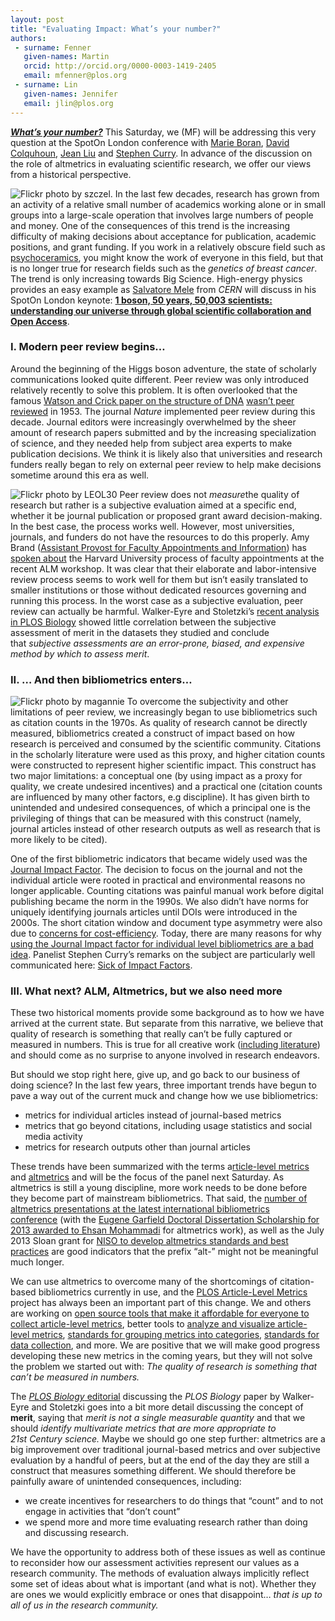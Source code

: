 ```yaml
---
layout: post
title: "Evaluating Impact: What’s your number?"
authors:
 - surname: Fenner
   given-names: Martin
   orcid: http://orcid.org/0000-0003-1419-2405
   email: mfenner@plos.org
 - surname: Lin
   given-names: Jennifer
   email: jlin@plos.org
---
```


***[What’s
your number?](http://www.nature.com/spoton/event/spoton-london-2013-whats-your-number-altmetrics-session/)*** This
Saturday, we (MF) will be addressing this very question at the SpotOn
London conference with [Marie Boran](http://twitter.com/pixievondust),
[David Colquhoun](http://www.dcscience.net/), [Jean
Liu](http://www.altmetric.com/blog/) and [Stephen
Curry](http://occamstypewriter.org/scurry/). In advance of the
discussion on the role of altmetrics in evaluating scientific research,
we offer our views from a historical perspective.

![Flickr photo by
[szczel](http://www.flickr.com/photos/57976131@N00/4489011281/).](/images/number_17.jpg) In the last few decades,
research has grown from an activity of a
relative small number of academics working alone or in small groups into
a large-scale operation that involves large numbers of people and money.
One of the consequences of this trend is the increasing difficulty of
making decisions about acceptance for publication, academic positions,
and grant funding. If you work in a relatively obscure field such as
[psychoceramics](http://en.wikipedia.org/wiki/Josiah_S._Carberry), you
might know the work of everyone in this field, but that is no longer
true for research fields such as the *genetics of breast cancer*. The
trend is only increasing towards Big Science. High-energy physics
provides an easy example as [Salvatore
Mele](http://river-valley.tv/tag/salvatore-mele/) from *CERN* will
discuss in his SpotOn London keynote: **[1 boson, 50 years, 50,003
scientists: understanding our universe through global scientific
collaboration and Open
Access](http://www.nature.com/spoton/event/spoton-london-2013-keynote-1-boson-50-years-50003-scientists-understanding-our-universe-through-global-scientific-collaboration-and-open-access/)**.

### I. Modern peer review begins…

Around the beginning of the Higgs boson adventure, the state of
scholarly communications looked quite different. Peer review was only
introduced relatively recently to solve this problem. It is often
overlooked that the famous [Watson and Crick paper on the structure of
DNA](http://www.nature.com/nature/dna50/watsoncrick.pdf) [wasn’t peer
reviewed](http://dx.doi.org/10.1242/dmm.001388) in 1953. The journal
*Nature* implemented peer review during this decade. Journal editors
were increasingly overwhelmed by the sheer amount of research papers
submitted and by the increasing specialization of science, and they
needed help from subject area experts to make publication decisions. We
think it is likely also that universities and research funders really
began to rely on external peer review to help make decisions sometime
around this era as well.

![Flickr photo by
[LEOL30](http://www.flickr.com/photos/49968232@N00/7804231764/)](/images/number_6.jpg) Peer review
does not *measure*the quality of research but rather is a
subjective evaluation aimed at a specific end, whether it be journal
publication or proposed grant award decision-making. In the best case,
the process works well. However, most universities, journals, and
funders do not have the resources to do this properly. Amy Brand
([Assistant Provost for Faculty Appointments and
Information](http://www.faculty.harvard.edu/about-office/our-team)) has
[spoken about](http://article-level-metrics.plos.org/files/2013/10/Brand.pptx)
the Harvard University process of faculty appointments at the recent ALM
workshop. It was clear that their elaborate and labor-intensive review
process seems to work well for them but isn’t easily translated to
smaller institutions or those without dedicated resources governing and
running this process. In the worst case as a subjective evaluation, peer
review can actually be harmful. Walker-Eyre and Stoletzki’s [recent
analysis in PLOS
Biology](http://dx.doi.org/10.1371/journal.pbio.1001675) showed little
correlation between the subjective assessment of merit in the datasets
they studied and conclude that *subjective assessments are an
error-prone, biased, and expensive method by which to assess merit*.

### II. … And then bibliometrics enters…

![Flickr photo by
[magannie](http://www.flickr.com/photos/24453920@N00/214486419/)](/images/number_3003.jpg) To overcome
the subjectivity and other limitations of peer review, we
increasingly began to use bibliometrics such as citation counts in the
1970s. As quality of research cannot be directly measured, bibliometrics
created a construct of impact based on how research is perceived and
consumed by the scientific community. Citations in the scholarly
literature were used as this proxy, and higher citation counts were
constructed to represent higher scientific impact. This construct has
two major limitations: a conceptual one (by using impact as a proxy for
quality, we create undesired incentives) and a practical one (citation
counts are influenced by many other factors, e.g discipline). It has
given birth to unintended and undesired consequences, of which a
principal one is the privileging of things that can be measured with
this construct (namely, journal articles instead of other research
outputs as well as research that is more likely to be cited).

One of the first bibliometric indicators that became widely used was the
[Journal Impact Factor](http://en.wikipedia.org/wiki/Impact_factor). The
decision to focus on the journal and not the individual article were
rooted in practical and environmental reasons no longer applicable.
Counting citations was painful manual work before digital publishing
became the norm in the 1990s. We also didn’t have norms for uniquely
identifying journals articles until DOIs were introduced in the 2000s.
The short citation window and document type asymmetry were also due to
[concerns for
cost-efficiency](http://www.slideshare.net/StefanieHaustein/haustein-asist-panel).
Today, there are many reasons for why [using the Journal Impact factor
for individual level bibliometrics are a bad
idea](http://blogs.plos.org/tech/article-level-metrics-learning-to-walk-run-do-algebra/).
Panelist Stephen Curry’s remarks on the subject are particularly well
communicated here: [Sick of Impact
Factors](http://occamstypewriter.org/scurry/2012/08/13/sick-of-impact-factors/).

### III. What next? ALM, Altmetrics, but we also need more

These two historical moments provide some background as to how we have
arrived at the current state. But separate from this narrative, we
believe that quality of research is something that really can’t be fully
captured or measured in numbers. This is true for all creative work
([including
literature](http://m.newyorker.com/online/blogs/books/2013/11/should-literature-be-useful.html))
and should come as no surprise to anyone involved in research endeavors.

But should we stop right here, give up, and go back to our business of
doing science? In the last few years, three important trends have begun
to pave a way out of the current muck and change how we use
bibliometrics:

-   metrics for individual articles instead of journal-based metrics
-   metrics that go beyond citations, including usage statistics and
    social media activity
-   metrics for research outputs other than journal articles

These trends have been summarized with the terms a[rticle-level
metrics](http://dx.doi.org/10.1371/journal.pbio.1001687) and
[altmetrics](http://altmetrics.org/manifesto/) and will be the focus of
the panel next Saturday. As altmetrics is still a young discipline, more
work needs to be done before they become part of mainstream
bibliometrics. That said, the [number of altmetrics presentations at the
latest international bibliometrics
conference](http://www.issi2013.org/programme.html) (with the [Eugene
Garfield Doctoral Dissertation Scholarship for 2013 awarded to Ehsan
Mohammadi](http://www.wlv.ac.uk/default.aspx?page=35163) for altmetrics
work), as well as the July 2013 Sloan grant for [NISO to develop
altmetrics standards and best
practices](http://www.niso.org/topics/tl/altmetrics_initiative/) are
good indicators that the prefix “alt-” might not be meaningful much
longer.

We can use altmetrics to overcome many of the shortcomings of
citation-based bibliometrics currently in use, and the [PLOS
Article-Level Metrics](http://article-level-metrics.plos.org/) project
has always been an important part of this change. We and others are
working on [open source tools that make it affordable for everyone to
collect article-level metrics](https://github.com/articlemetrics/alm),
better tools to [analyze and visualize article-level
metrics](http://almreports.plos.org), [standards for grouping metrics
into categories](http://dx.doi.org/10.3789/isqv25no2.2013.04),
[standards for data collection](http://blogs.plos.org/tech/alm-data-challenge-metrics-for-a-standard-set-of-dois/),
and more. We are positive that we will make good progress developing
these new metrics in the coming years, but they will not solve the
problem we started out with: *The quality of research is something that
can’t be measured in numbers.*

The [*PLOS Biology* editorial](http://dx.doi.org/10.1371/journal.pbio.1001677) discussing
the *PLOS Biology* paper by Walker-Eyre and Stoletzki goes into a bit
more detail discussing the concept of **merit**, saying that *merit
is not a single measurable quantity* and that we should *identify
multivariate metrics that are more appropriate to 21st Century
science.* Maybe we should go one step further: altmetrics are a big
improvement over traditional journal-based metrics and over subjective
evaluation by a handful of peers, but at the end of the day they are
still a construct that measures something different. We should therefore
be painfully aware of unintended consequences, including:

-   we create incentives for researchers to do things that “count” and
    to not engage in activities that “don’t count”
-   we spend more and more time evaluating research rather than doing
    and discussing research.

We have the opportunity to address both of these issues as well as
continue to reconsider how our assessment activities represent our
values as a research community. The methods of evaluation always
implicitly reflect some set of ideas about what is important (and what
is not). Whether they are ones we would explicitly embrace or ones that
disappoint… *that is up to all of us in the research community.*